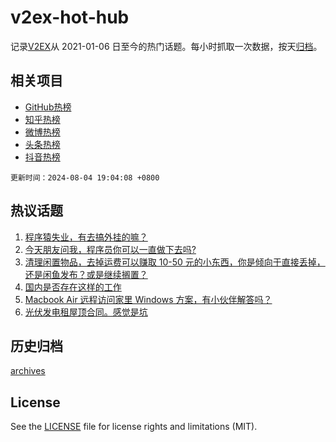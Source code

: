 # v2ex-hot-hub

 记录[V2EX](https://www.v2ex.com/)从 2021-01-06 日至今的热门话题。每小时抓取一次数据，按天[归档](archives)。
 
 ## 相关项目

- [GitHub热榜](https://github.com/it985/github-hot-hub)
- [知乎热榜](https://github.com/it985/zhihu-hot-hub)
- [微博热榜](https://github.com/it985/weibo-hot-hub)
- [头条热榜](https://github.com/it985/toutiao-hot-hub)
- [抖音热榜](https://github.com/it985/douyin-hot-hub)


 `更新时间：2024-08-04 19:04:08 +0800`

## 热议话题

1. [程序猿失业，有去搞外挂的嘛？](https://www.v2ex.com/t/1062282)
1. [今天朋友问我，程序员你可以一直做下去吗?](https://www.v2ex.com/t/1062318)
1. [清理闲置物品，去掉运费可以赚取 10-50 元的小东西，你是倾向于直接丢掉，还是闲鱼发布？或是继续搁置？](https://www.v2ex.com/t/1062342)
1. [国内是否存在这样的工作](https://www.v2ex.com/t/1062361)
1. [Macbook Air 远程访问家里 Windows 方案，有小伙伴解答吗？](https://www.v2ex.com/t/1062275)
1. [光伏发电租屋顶合同。感觉是坑](https://www.v2ex.com/t/1062347)

## 历史归档

[archives](archives)

## License

See the [LICENSE](LICENSE) file for license rights and limitations (MIT).
